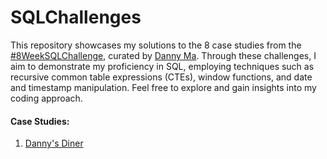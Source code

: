 # SQLChallenges

This repository showcases my solutions to the 8 case studies from the [#8WeekSQLChallenge](https://8weeksqlchallenge.com/), curated by [Danny Ma](https://www.linkedin.com/in/datawithdanny/). Through these challenges, I aim to demonstrate my proficiency in SQL, employing techniques such as recursive common table expressions (CTEs), window functions, and date and timestamp manipulation. Feel free to explore and gain insights into my coding approach.

#### Case Studies: 

1) [Danny's Diner](https://8weeksqlchallenge.com/case-study-1/)
